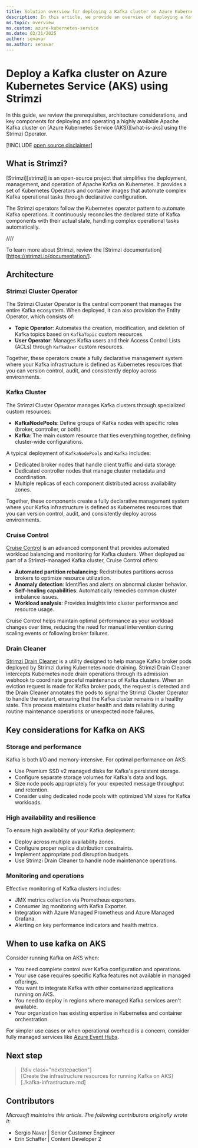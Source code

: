 ```yaml
---
title: Solution overview for deploying a Kafka cluster on Azure Kubernetes Service (AKS) using Strimzi
description: In this article, we provide an overview of deploying a Kafka cluster on Azure Kubernetes Service (AKS) using the Strimzi Operator.
ms.topic: overview
ms.custom: azure-kubernetes-service
ms.date: 03/31/2025
author: senavar
ms.author: senavar
---
```


# Deploy a Kafka cluster on Azure Kubernetes Service (AKS) using Strimzi

In this guide, we review the prerequisites, architecture considerations, and key components for deploying and operating a highly available Apache Kafka cluster on [Azure Kubernetes Service (AKS)][what-is-aks] using the Strimzi Operator.

[!INCLUDE [open source disclaimer](./includes/open-source-disclaimer.md)]

## What is Strimzi?

[Strimzi][strimzi] is an open-source project that simplifies the deployment, management, and operation of Apache Kafka on Kubernetes. It provides a set of Kubernetes Operators and container images that automate complex Kafka operational tasks through declarative configuration.

The Strimzi operators follow the Kubernetes operator pattern to automate Kafka operations. It continuously reconciles the declared state of Kafka components with their actual state, handling complex operational tasks automatically.

//<insert diagram>//

To learn more about Strimzi, review the [Strimzi documentation][https://strimzi.io/documentation/].

## Architecture

### Strimzi Cluster Operator

The Strimzi Cluster Operator is the central component that manages the entire Kafka ecosystem. When deployed, it can also provision the Entity Operator, which consists of:

* **Topic Operator**: Automates the creation, modification, and deletion of Kafka topics based on `KafkaTopic` custom resources.  
* **User Operator**: Manages Kafka users and their Access Control Lists (ACLs) through `KafkaUser` custom resources.  

Together, these operators create a fully declarative management system where your Kafka infrastructure is defined as Kubernetes resources that you can version control, audit, and consistently deploy across environments.  

### Kafka Cluster

 The Strimzi Cluster Operator manages Kafka clusters through specialized custom resources:

* **KafkaNodePools**: Define groups of Kafka nodes with specific roles (broker, controller, or both).  
* **Kafka**: The main custom resource that ties everything together, defining cluster-wide configurations.  

A typical deployment of `KafkaNodePools` and `Kafka` includes:

* Dedicated broker nodes that handle client traffic and data storage.
* Dedicated controller nodes that manage cluster metadata and coordination.
* Multiple replicas of each component distributed across availability zones.  

Together, these components create a fully declarative management system where your Kafka infrastructure is defined as Kubernetes resources that you can version control, audit, and consistently deploy across environments.

### Cruise Control 

[Cruise Control](https://github.com/linkedin/cruise-control) is an advanced component that provides automated workload balancing and monitoring for Kafka clusters. When deployed as part of a Strimzi-managed Kafka cluster, Cruise Control offers:  

* **Automated partition rebalancing**: Redistributes partitions across brokers to optimize resource utilization.  
* **Anomaly detection**: Identifies and alerts on abnormal cluster behavior.  
* **Self-healing capabilities**: Automatically remedies common cluster imbalance issues.  
* **Workload analysis**: Provides insights into cluster performance and resource usage.  

Cruise Control helps maintain optimal performance as your workload changes over time, reducing the need for manual intervention during scaling events or following broker failures.  

### Drain Cleaner

[Strimzi Drain Cleaner](https://strimzi.io/blog/2021/09/24/drain-cleaner/) is a utility designed to help manage Kafka broker pods deployed by Strimzi during Kubernetes node draining. Strimzi Drain Cleaner intercepts Kubernetes node drain operations through its admission webhook to coordinate graceful maintenance of Kafka clusters. When an eviction request is made for Kafka broker pods, the request is detected and the Drain Cleaner annotates the pods to signal the Strimzi Cluster Operator to handle the restart, ensuring that the Kafka cluster remains in a healthy state. This process maintains cluster health and data reliability during routine maintenance operations or unexpected node failures.

## Key considerations for Kafka on AKS  

### Storage and performance  

Kafka is both I/O and memory-intensive. For optimal performance on AKS:  

* Use Premium SSD v2 managed disks for Kafka's persistent storage.  
* Configure separate storage volumes for Kafka's data and logs.  
* Size node pools appropriately for your expected message throughput and retention.  
* Consider using dedicated node pools with optimized VM sizes for Kafka workloads.  

### High availability and resilience  

To ensure high availability of your Kafka deployment:  

* Deploy across multiple availability zones.  
* Configure proper replica distribution constraints.  
* Implement appropriate pod disruption budgets.  
* Use Strimzi Drain Cleaner to handle node maintenance operations.  

### Monitoring and operations  

Effective monitoring of Kafka clusters includes:  

* JMX metrics collection via Prometheus exporters.  
* Consumer lag monitoring with Kafka Exporter.  
* Integration with Azure Managed Prometheus and Azure Managed Grafana.  
* Alerting on key performance indicators and health metrics.  

## When to use kafka on AKS  

Consider running Kafka on AKS when:  

* You need complete control over Kafka configuration and operations.  
* Your use case requires specific Kafka features not available in managed offerings.  
* You want to integrate Kafka with other containerized applications running on AKS.  
* You need to deploy in regions where managed Kafka services aren't available.  
* Your organization has existing expertise in Kubernetes and container orchestration.  

For simpler use cases or when operational overhead is a concern, consider fully managed services like [Azure Event Hubs](/azure/event-hubs/event-hubs-about). 

## Next step  

> [!div class="nextstepaction"]  
> [Create the infrastructure resources for running Kafka on AKS][./kafka-infrastructure.md]  

## Contributors  

*Microsoft maintains this article. The following contributors originally wrote it:*  

* Sergio Navar | Senior Customer Engineer  
* Erin Schaffer | Content Developer 2  